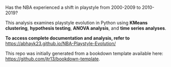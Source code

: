 Has the NBA experienced a shift in playstyle from 2000-2009 to 2010-2019?

This analysis examines playstyle evolution in Python using **KMeans clustering**, **hypothesis testing**, **ANOVA analysis**, and **time series analyses**.

**To access complete documentation and analysis, refer to** https://abhayk23.github.io/NBA-Playstyle-Evolution/

This repo was initially generated from a bookdown template available here: https://github.com/jtr13/bookdown-template.


